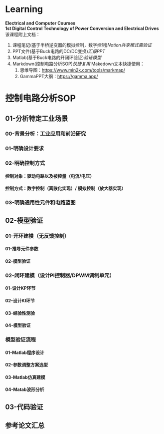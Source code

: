 # Learning
**Electrical and Computer Courses**   
**1st Digital Control Technology of Power Conversion and Electrical Drives**
该课程附上文档：  
1. 课程笔记(基于半桥逆变器的模拟控制，数字控制)*Notion共享模式需验证*  
2. PPT文件(基于Buck电路的DC/DC变换)*汇报PPT*  
3. Matlab(基于Buck电路的开闭环验证)*验证模型*
4. Markdown(控制电路分析SOP)*快捷复用*
Makedown文本快捷使用：  
    1. 思维导图：https://www.min2k.com/tools/markmap/   
    2. GammaPPT大纲：https://gamma.app/   
# **控制电路分析SOP**
## 01-分析特定工业场景 
### 00-背景分析：工业应用和前沿研究 
### 01-明确设计要求 
### 02-明确控制方式 
#### 控制对象：驱动电路以及被控量（电流/电压）
#### 控制方式：数字控制（离散化实现）/ 模拟控制（放大器实现）
### 03-明确通用性元件和电路蓝图
## 02-模型验证
### 01-开环建模（无反馈控制）
#### 01-推导元件参数
#### 02-模型验证 
### 02-闭环建模（设计PI控制器/DPWM调制单元）
#### 01-设计KP环节
#### 02-设计KI环节
#### 03-经验性测验
#### 04-模型验证
### 模型验证流程
#### 01-Matlab程序设计
#### 02-参数调整方案选型
#### 03-Matlab仿真建模
#### 04-Matab波形分析
## 03-代码验证
## 参考论文汇总
